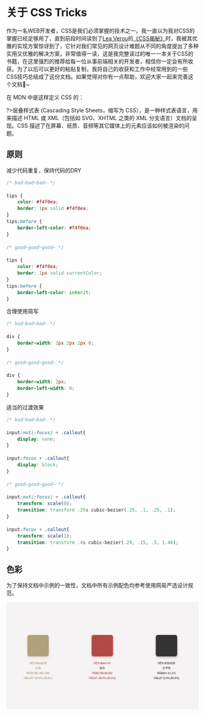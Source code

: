 # 关于 CSS Tricks

作为一名WEB开发者，CSS是我们必须掌握的技术之一。我一直以为我对CSS的掌握已经足够用了，直到前段时间读到了[Lea Verou](http://lea.verou.me/about/)的[《CSS揭秘》](https://item.jd.com/11911279.html)时，我被其优雅的实现方案惊讶到了，它针对我们常见的网页设计难题从不同的角度提出了多种实用又优雅的解决方案，非常值得一读，这是我完整读过的唯一一本关于CSS的书籍，在这里强烈的推荐给每一位从事前端相关的开发者，相信你一定会有所收获。为了以后可以更好的粘贴复制，我将自己的收获和工作中经常用到的一些CSS技巧总结成了这份文档。如果觉得对你有一点帮助，欢迎大家一起来完善这个文档:memo:~

在 MDN 中是这样定义 CSS 的：

?>层叠样式表 (Cascading Style Sheets，缩写为 CSS），是一种样式表语言，用来描述 HTML 或 XML（包括如 SVG、XHTML 之类的 XML 分支语言）文档的呈现。CSS 描述了在屏幕、纸质、音频等其它媒体上的元素应该如何被渲染的问题。

## 原则

减少代码重复，保持代码的DRY

```css
/* bad~bad~bad~ */

tips {
    color: #f4f0ea;
    border: 1px solid #f4f0ea;
}
tips:before {
    border-left-color: #f4f0ea;
}

/* good~good~good~ */

tips {
    color: #f4f0ea;
    border: 1px solid currentColor;
}
tips:before {
    border-left-color: inherit;
}
```

合理使用简写

```css
/* bad~bad~bad~ */

div {
    border-width: 2px 2px 2px 0;
}

/* good~good~good~ */

div {
    border-width: 2px; 
    border-left-width: 0;
}
```

适当的过渡效果

```css
/* bad~bad~bad~ */

input:not(:focus) + .callout{
    display: none;
}

input:focus + .callout{
    display: block;
}

/* good~good~good~ */

input:not(:focus) + .callout{
    transform: scale(0);
    transition: transform .25s cubic-bezier(.25, .1, .25, .1);
}

input:focus + .callout{
    transform: scale(1);
    transition: transform .4s cubic-bezier(.29, .15, .5, 1.46);
}
```

## 色彩

为了保持文档中示例的一致性，文档中所有示例配色均参考使用网易严选设计规范。

![color](static/colors_guide.jpeg)

